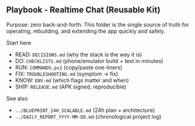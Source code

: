 ## Playbook - Realtime Chat (Reusable Kit)

Purpose: zero back-and-forth. This folder is the single source of truth for operating, rebuilding, and extending the app quickly and safely.

Start here
- READ: `DECISIONS.md` (why the stack is the way it is)
- DO: `CHECKLISTS.md` (phone/emulator build + test in minutes)
- RUN: `COMMANDS.ps1` (copy/paste one-liners)
- FIX: `TROUBLESHOOTING.md` (symptom → fix)
- KNOW: `ENV.md` (which flags matter and when)
- SHIP: `RELEASE.md` (APK signed, reproducible)

See also
- `../BLUEPRINT_24H_SCALABLE.md` (24h plan + architecture)
- `../DAILY_REPORT_YYYY-MM-DD.md` (chronological project log)

